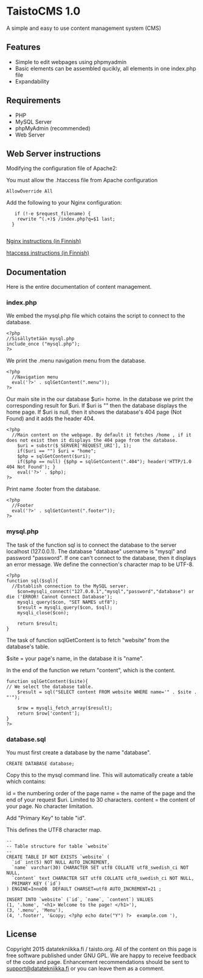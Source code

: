 <h1> TaistoCMS 1.0 </h1>


A simple and easy to use content management system (CMS)

<h2> Features </h2>

* Simple to edit webpages using phpmyadmin
* Basic elements can be assembled qucikly, all elements in one index.php file
* Expandability

<h2> Requirements </h2>


* PHP
* MySQL Server
* phpMyAdmin (recommended)
* Web Server

<h2> Web Server instructions </h2>

Modifying the configuration file of Apache2:

You must allow the .htaccess file from Apache configuration
  ```
  AllowOverride All
```
  

Add the following to your Nginx configuration:
```
   if (!-e $request_filename) {
    rewrite ^(.+)$ /index.php?q=$1 last;
  }
  
```
<a href="http://taisto.org/Nginx"> Nginx instructions (in Finnish) </a>

<a href="http://taisto.org/Apache2#.htaccess"> htaccess instructions (in Finnish)</a>

<h2>Documentation </h2>


Here is the entire documentation of content management.
<h3>index.php</h3>


We embed the mysql.php file which cotains the script to connect to the database.
```
<?php
//Sisällytetään mysql.php 
include_once ("mysql.php");
?>
```


We print the .menu navigation menu from the database.
```
<?php 
  //Navigation menu
  eval('?>' . sqlGetContent(".menu"));
?>
```
Our main site in the our database $uri= home.
In the database we print the corresponding result for $uri. If $uri is "" then the database displays the home page. If $uri is null, then it shows the database's 404 page (Not Found) and it adds the header 404.

```
<?php 
  //Main content on the webpage. By default it fetches /home , if it does not exist then it displays the 404 page from the database.
	$uri = substr($_SERVER['REQUEST_URI'], 1);
	if($uri == "") $uri = "home";
	$php = sqlGetContent($uri);
	if($php == null) {$php = sqlGetContent(".404"); header('HTTP/1.0 404 Not Found'); }
	eval('?>' . $php);
?>
```
Print name .footer from the database.
```
<?php 
  //Footer
  eval('?>' . sqlGetContent(".footer"));
?>
```
<h3> mysql.php </h3>

The task of the function sql is to connect the database to the server localhost (127.0.0.1). The database "database" username is "mysql" and password "password". If one can't connect to the database, then it displays an error message. We define the connection's character map to be UTF-8.
```
<?php
function sql($sql){
  //Establish connection to the MySQL server.
	$con=mysqli_connect("127.0.0.1","mysql","password","database") or die ('ERROR! Cannot Connect Database');
	mysqli_query($con, "SET NAMES utf8");
	$result = mysqli_query($con, $sql);
	mysqli_close($con);
	
	return $result;
}
```
The task of function sqlGetContent is to fetch "website" from the database's table.

$site = your page's name, in the database it is "name".

In the end of the function we return "content", which is the content.
```
function sqlGetContent($site){
// We select the database table.
	$result = sql("SELECT content FROM website WHERE name='" . $site . "'");
	
	$row = mysqli_fetch_array($result);
	return $row['content'];
}
?>
```
<h3> database.sql </h3>


You must first create a database by the name "database".

```
CREATE DATABASE database;
```

Copy this to the mysql command line. This will automatically create a table which contains:

id = the numbering order of the page
name = the name of the page and the end of your request $uri. Limited to 30 characters.
content = the content of your page. No character limitation.

Add "Primary Key" to table "id".

This defines the UTF8 character map.
```
--
-- Table structure for table `website`
--
CREATE TABLE IF NOT EXISTS `website` (
  `id` int(5) NOT NULL AUTO_INCREMENT,
  `name` varchar(30) CHARACTER SET utf8 COLLATE utf8_swedish_ci NOT NULL,
  `content` text CHARACTER SET utf8 COLLATE utf8_swedish_ci NOT NULL,
  PRIMARY KEY (`id`)
) ENGINE=InnoDB  DEFAULT CHARSET=utf8 AUTO_INCREMENT=21 ;

INSERT INTO `website` (`id`, `name`, `content`) VALUES
(1, '.home', '<h1> Welcome to the page! </h1>'),
(3, '.menu', 'Menu'),
(4, '.footer', '&copy; <?php echo date("Y") ?>  example.com '),

```


<h2> License </h2>

Copyright 2015 datatekniikka.fi / taisto.org. All of the content on this page is free software published under GNU GPL.
We are happy to receive feedback of the code and page. Enhancement recommendations should be sent to support@datatekniikka.fi or you can leave them as a comment.


